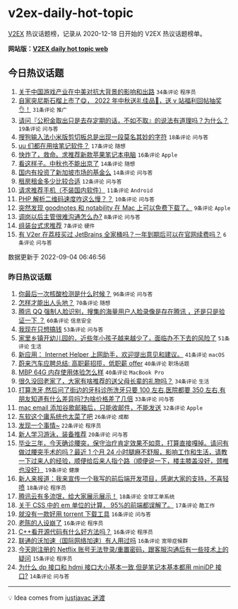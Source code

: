 # v2ex-daily-hot-topic

[V2EX](https://www.v2ex.com/) 热议话题榜，记录从 2020-12-18 日开始的 V2EX 热议话题榜单。

**网站版：[V2EX daily hot topic web](https://boojack.github.io/v2ex-daily-hot-topic-web/)**

## 今日热议话题

<!-- TODAY BEGIN -->

1. [关于中国游戏产业在中美对抗大背景的影响和出路](https://www.v2ex.com/t/877569) `34条评论` `程序员`
1. [自家突尼斯石榴上市了😋， 2022 年中秋送礼佳品🧺，送 v 站福利回帖抽奖👌！](https://www.v2ex.com/t/877575) `31条评论` `推广`
1. [请问『公积金取出只是去存定期的话，不如不取』的说法有道理吗？为什么？](https://www.v2ex.com/t/877559) `19条评论` `问与答`
1. [搜狗输入法小米版剪切板总是出现一段莫名其妙的字符](https://www.v2ex.com/t/877561) `18条评论` `问与答`
1. [uu 们都在用啥笔记软件？](https://www.v2ex.com/t/877596) `17条评论` `随想`
1. [快炸了，救命。求推荐新款苹果笔记本电脑](https://www.v2ex.com/t/877574) `16条评论` `Apple`
1. [看这样子。中秋也不能出京了](https://www.v2ex.com/t/877580) `14条评论` `随想`
1. [国内有投资了新加坡市场的基金么](https://www.v2ex.com/t/877577) `14条评论` `问与答`
1. [租房租金多少比较合适](https://www.v2ex.com/t/877585) `12条评论` `问与答`
1. [请求推荐手机（不装国内软件）](https://www.v2ex.com/t/877597) `11条评论` `Android`
1. [PHP 解析二维码速度咋这么慢？？](https://www.v2ex.com/t/877598) `10条评论` `问与答`
1. [突然发现 goodnotes 和 notability 在 Mac 上可以免费下载了。](https://www.v2ex.com/t/877588) `9条评论` `Apple`
1. [调岗以后主管很难沟通怎么办?](https://www.v2ex.com/t/877556) `8条评论` `问与答`
1. [组装台式求推荐](https://www.v2ex.com/t/877583) `7条评论` `硬件`
1. [有 V2er 在荔枝买过 JetBrains 全家桶吗？一年到期后可以在官网续费吗？](https://www.v2ex.com/t/877555) `6条评论` `问与答`

数据更新于 2022-09-04 06:46:56

<!-- TODAY END -->

### 昨日热议话题

<!-- YESTERDAY BEGIN -->

1. [你最后一次核酸检测是什么时候？](https://www.v2ex.com/t/877408) `96条评论` `问与答`
1. [怎样才能出人头地？](https://www.v2ex.com/t/877452) `70条评论` `随想`
1. [腾讯 QQ 强制人脸识别，搜集的海量用户人脸录像是存在腾讯 ，还是只是验证一下 ？](https://www.v2ex.com/t/877394) `60条评论` `信息安全`
1. [我现在只想搞钱](https://www.v2ex.com/t/877414) `53条评论` `问与答`
1. [家里乡镇开幼儿园的，近些年小孩子越来越少了，面临办不下去的风险了](https://www.v2ex.com/t/877461) `51条评论` `生活`
1. [新应用： Internet Helper 上网助手，欢迎提出意见和建议。](https://www.v2ex.com/t/877473) `41条评论` `macOS`
1. [蔚来汽车应聘总结: 高职薪招揽，低职薪 offer](https://www.v2ex.com/t/877388) `40条评论` `职场话题`
1. [MBP 64G 内存使用体验怎么样](https://www.v2ex.com/t/877400) `40条评论` `MacBook Pro`
1. [很久没回老家了，大家有啥推荐的送父母长辈的礼物吗？](https://www.v2ex.com/t/877402) `34条评论` `生活`
1. [打算洗牙,然后问了街边的牙科诊所洗牙只要 100 左右,医院都要 350 左右,有朋友知道有什么差异吗?为啥价格差了几倍](https://www.v2ex.com/t/877437) `33条评论` `问与答`
1. [mac email 添加谷歌邮箱后，只能收邮件，不能发送](https://www.v2ex.com/t/877411) `32条评论` `Apple`
1. [东软这个庸系统也太菜了吧](https://www.v2ex.com/t/877523) `26条评论` `成都`
1. [发现一个事情~](https://www.v2ex.com/t/877512) `22条评论` `程序员`
1. [新人学习游泳，装备推荐](https://www.v2ex.com/t/877447) `20条评论` `问与答`
1. [毕业三年，今天确诊腰突，保守治疗肯定效果不如意，打算直接嘎掉。请问有做过腰突手术的吗？最近 1 个月 24 小时腿麻不舒服，影响工作和生活，请教一下过来人的经验，顺便给后来人指个路（顺便说一下，楼主膝盖没好，颈椎也没好）](https://www.v2ex.com/t/877503) `19条评论` `健康`
1. [新人来报道：我来宣传一个我写的前后端开发项目，感谢大家的支持，不喜轻喷](https://www.v2ex.com/t/877418) `18条评论` `程序员`
1. [腾讯云有多流氓，给大家展示展示！](https://www.v2ex.com/t/877403) `18条评论` `全球工单系统`
1. [关于 CSS 中的 em 单位的计算， 95%的前端都误解了。](https://www.v2ex.com/t/877412) `17条评论` `酷工作`
1. [就没有一款好用 torrent 下载工具](https://www.v2ex.com/t/877488) `16条评论` `问与答`
1. [老陈的人设崩了](https://www.v2ex.com/t/877475) `16条评论` `程序员`
1. [C++看开源代码有什么好方法吗？](https://www.v2ex.com/t/877435) `16条评论` `程序员`
1. [联通的沃加速（国际网络加速）有人用过吗](https://www.v2ex.com/t/877433) `16条评论` `宽带症候群`
1. [今天刚注册的 Netflix 账号无法登录/重置密码，跟客服沟通后有一些技术上的疑问](https://www.v2ex.com/t/877419) `15条评论` `程序员`
1. [为什么 dp 接口和 hdmi 接口大小基本一致,但是笔记本基本都用 miniDP 接口?](https://www.v2ex.com/t/877463) `14条评论` `问与答`

<!-- YESTERDAY END -->

---

💡 Idea comes from [justjavac 迷渡](https://github.com/justjavac/)
